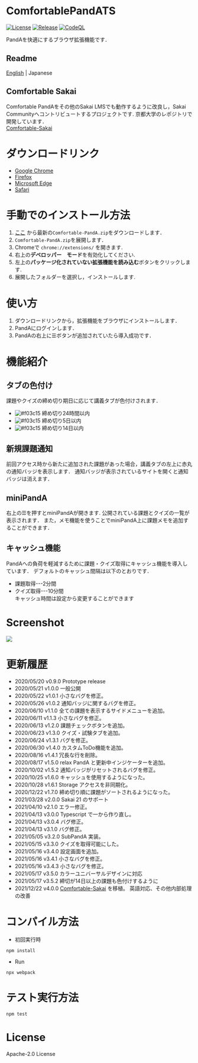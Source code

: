 # ComfortablePandATS
[![License](https://img.shields.io/github/license/comfortable-panda/ComfortablePandATS?color=orange)](https://github.com/comfortable-panda/ComfortablePandATS/blob/master/LICENSE)
[![Release](https://img.shields.io/github/v/release/comfortable-panda/ComfortablePandATS?include_prereleases)](https://github.com/comfortable-panda/ComfortablePandATS/releases)
[![CodeQL](https://github.com/comfortable-panda/ComfortablePandATS/actions/workflows/codeql-analysis.yml/badge.svg)](https://github.com/comfortable-panda/ComfortablePandATS/actions/workflows/codeql-analysis.yml)  

PandAを快適にするブラウザ拡張機能です．

## Readme
[English](https://github.com/comfortable-panda/ComfortablePandATS/blob/master/README_en.md) | Japanese

## Comfortable Sakai
Comfortable PandAをその他のSakai LMSでも動作するように改良し，Sakai Communityへコントリビュートするプロジェクトです.
京都大学のレポジトリで開発しています．  
[Comfortable-Sakai](https://github.com/kyoto-u/comfortable-sakai)


# ダウンロードリンク
- [Google Chrome](https://chrome.google.com/webstore/detail/comfortable-panda/cecjhdkagakhonnmddjgncmdldmppnoe)
- [Firefox](https://tinaxd.github.io/comfortable-panda-firefox-updates/index.html)
- [Microsoft Edge](https://microsoftedge.microsoft.com/addons/detail/njbljhcmnodocldppoiejkcmcebpmljc)
- [Safari](https://apps.apple.com/jp/app/comfortable-panda/id1572408187?mt=12)

# 手動でのインストール方法
1. [ここ](https://github.com/comfortable-panda/ComfortablePandATS/releases/tag/v3.5.2) から最新の`Comfortable-PandA.zip`をダウンロードします．
2. `Comfortable-PandA.zip`を展開します． 
3. Chromeで `chrome://extensions/` を開きます.
4. 右上の**デベロッパー　モード**を有効化してください.
5. 左上の**パッケージ化されていない拡張機能を読み込む**ボタンをクリックします.
6. 展開したフォルダーを選択し，インストールします.

# 使い方
1. ダウンロードリンクから，拡張機能をブラウザにインストールします．
1. PandAにログインします．
1. PandAの右上に☰ボタンが追加されていたら導入成功です．

# 機能紹介
## タブの色付け
課題やクイズの締め切り期日に応じて講義タブが色付けされます．
- ![#f03c15](https://via.placeholder.com/15/e85555/000000?text=+)
  締め切り24時間以内
- ![#f03c15](https://via.placeholder.com/15/d7aa57/000000?text=+)
  締め切り5日以内
- ![#f03c15](https://via.placeholder.com/15/62b665/000000?text=+)
  締め切り14日以内

## 新規課題通知
前回アクセス時から新たに追加された課題があった場合，講義タブの左上に赤丸の通知バッジを表示します．
通知バッジが表示されているサイトを開くと通知バッジは消えます．

## miniPandA
右上の☰を押すとminiPandAが開きます.
公開されている課題とクイズの一覧が表示されます．
また，メモ機能を使うことでminiPandA上に課題メモを追加することができます．


## キャッシュ機能
PandAへの負荷を軽減するために課題・クイズ取得にキャッシュ機能を導入しています．
デフォルトのキャッシュ間隔は以下のとおりです．
- 課題取得---2分間
- クイズ取得---10分間  
キャッシュ時間は設定から変更することができます


# Screenshot
![](https://user-images.githubusercontent.com/41512077/140854635-974aee4b-fea3-4051-8956-ac696d1648ec.png)

# 更新履歴
- 2020/05/20 v0.9.0 Prototype release
- 2020/05/21 v1.0.0 一般公開
- 2020/05/22 v1.0.1 小さなバグを修正。
- 2020/05/26 v1.0.2 通知バッジに関するバグを修正。
- 2020/06/10 v1.1.0 全ての課題を表示するサイドメニューを追加。
- 2020/06/11 v1.1.3 小さなバグを修正。
- 2020/06/13 v1.2.0 課題チェックボタンを追加。
- 2020/06/23 v1.3.0 クイズ・試験タブを追加。
- 2020/06/24 v1.3.1 バグを修正。
- 2020/06/30 v1.4.0 カスタムToDo機能を追加。
- 2020/08/16 v1.4.1 冗長な行を削除。
- 2020/08/17 v1.5.0 relax PandA と更新中インジケーターを追加。
- 2020/10/02 v1.5.2 通知バッジがリセットされるバグを修正。
- 2020/10/25 v1.6.0 キャッシュを使用するようになった。
- 2020/10/28 v1.6.1 Storage アクセスを非同期化。
- 2020/12/22 v1.7.0 締め切り順に課題がソートされるようになった。
- 2021/03/28 v2.0.0 Sakai 21 のサポート
- 2021/04/10 v2.1.0 エラー修正。
- 2021/04/13 v3.0.0 Typescript で一から作り直し。
- 2021/04/13 v3.0.4 バグ修正。
- 2021/04/13 v3.1.0 バグ修正。
- 2021/05/05 v3.2.0 SubPandA 実装。
- 2021/05/15 v3.3.0 クイズを取得可能にした。
- 2021/05/16 v3.4.0 設定画面を追加。
- 2021/05/16 v3.4.1 小さなバグを修正。
- 2021/05/16 v3.4.3 小さなバグを修正。
- 2021/05/17 v3.5.0 カラーユニバーサルデザインに対応
- 2021/05/17 v3.5.2 締切が14日以上の課題も色付けするように
- 2021/12/22 v4.0.0 [Comfortable-Sakai](https://github.com/kyoto-u/comfortable-sakai) を移植。
英語対応、その他内部処理の改善


# コンパイル方法
- 初回実行時
```
npm install
```
- Run
```
npx webpack
```

# テスト実行方法
```
npm test
```

# License
Apache-2.0 License
